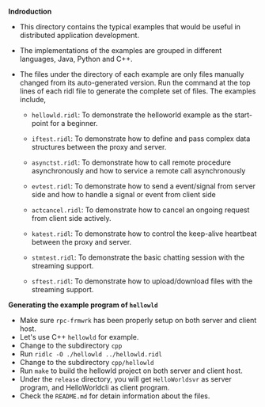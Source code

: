 **Indroduction**
* This directory contains the typical examples that would be useful in distributed application development.

* The implementations of the examples are grouped in different languages, Java, Python and C++.

* The files under the directory of each example are only files manually changed from its auto-generated version. Run the command at the top lines of each ridl file to generate the complete set of files. The examples include,

    * `hellowld.ridl`: To demonstrate the helloworld example as the start-point for a beginner. 

    * `iftest.ridl`: To demonstrate how to define and pass complex data structures between the proxy and server. 

    * `asynctst.ridl`: To demonstrate how to call remote procedure asynchronously and how to service a remote call asynchronously

    * `evtest.ridl`: To demonstrate how to send a event/signal from server side and how to handle a signal or event from client side

    * `actcancel.ridl`: To demonstrate how to cancel an ongoing request from client side actively.

    * `katest.ridl`: To demonstrate how to control the keep-alive heartbeat between the proxy and server.

    * `stmtest.ridl`: To demonstrate the basic chatting session with the streaming support.

    * `sftest.ridl`: To demonstrate how to upload/download files with the streaming support.

**Generating the example program of `hellowld`**
   * Make sure `rpc-frmwrk` has been properly setup on both server and client host.
   * Let's use C++ `hellowld` for example.
   * Change to the subdirectory `cpp`
   * Run `ridlc -O ./hellowld ../hellowld.ridl`
   * Change to the subdirectory `cpp/hellowld`
   * Run `make` to build the hellowld project on both server and client host.
   * Under the `release` directory, you will get `HelloWorldsvr` as server program, and HelloWorldcli as client program.
   * Check the `README.md` for detain information about the files.
